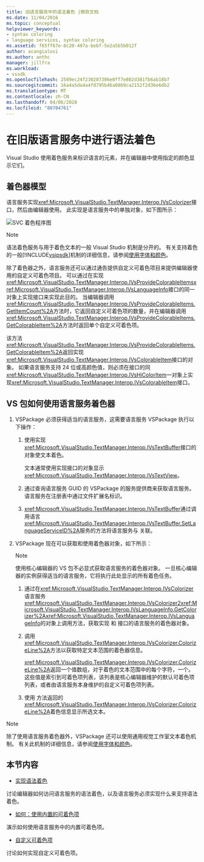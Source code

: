 ```yaml
---
title: 旧语言服务中的语法着色 |微软文档
ms.date: 11/04/2016
ms.topic: conceptual
helpviewer_keywords:
- syntax coloring
- language services, syntax coloring
ms.assetid: f65ff67e-8c20-497a-bebf-5e2a5b5b012f
author: acangialosi
ms.author: anthc
manager: jillfra
ms.workload:
- vssdk
ms.openlocfilehash: 2589ec24f230287306e0ff7e802d381fb6ab18b7
ms.sourcegitcommit: 16a4a5da4a4fd795b46a0869ca2152f2d36e6db2
ms.translationtype: MT
ms.contentlocale: zh-CN
ms.lasthandoff: 04/06/2020
ms.locfileid: "80704761"
---
```

# <a name="syntax-coloring-in-a-legacy-language-service"></a>在旧版语言服务中进行语法着色

Visual Studio 使用着色服务来标识语言的元素，并在编辑器中使用指定的颜色显示它们。

## <a name="colorizer-model"></a>着色器模型
 语言服务实现<xref:Microsoft.VisualStudio.TextManager.Interop.IVsColorizer>接口，然后由编辑器使用。 此实现是语言服务中的单独对象，如下图所示：

 ![SVC 着色程序图](../../extensibility/internals/media/figlgsvccolorizer.gif)

> [!NOTE]
> 语法着色服务与用于着色文本的一般 Visual Studio 机制是分开的。 有关支持着色的一般[!INCLUDE[vsipsdk](../../extensibility/includes/vsipsdk_md.md)]机制的详细信息，请参阅[使用字体和颜色](/visualstudio/extensibility/using-fonts-and-colors?view=vs-2015)。

 除了着色器之外，语言服务还可以通过通告提供自定义可着色项目来提供编辑器使用的自定义可着色项目。 可以通过在实现<xref:Microsoft.VisualStudio.TextManager.Interop.IVsProvideColorableItems><xref:Microsoft.VisualStudio.TextManager.Interop.IVsLanguageInfo>接口的同一对象上实现接口来实现此目的。 当编辑器调用<xref:Microsoft.VisualStudio.TextManager.Interop.IVsProvideColorableItems.GetItemCount%2A>方法时，它返回自定义可着色项的数量，并在编辑器调用<xref:Microsoft.VisualStudio.TextManager.Interop.IVsProvideColorableItems.GetColorableItem%2A>方法时返回单个自定义可着色项。

 该方法<xref:Microsoft.VisualStudio.TextManager.Interop.IVsProvideColorableItems.GetColorableItem%2A>返回实现<xref:Microsoft.VisualStudio.TextManager.Interop.IVsColorableItem>接口的对象。 如果语言服务支持 24 位或高颜色值，则必须在接口的同<xref:Microsoft.VisualStudio.TextManager.Interop.IVsHiColorItem>一对象上实现<xref:Microsoft.VisualStudio.TextManager.Interop.IVsColorableItem>接口。

## <a name="how-a-vspackage-uses-a-language-service-colorizer"></a>VS 包如何使用语言服务着色器

1. VSPackage 必须获得适当的语言服务，这需要语言服务 VSPackage 执行以下操作：

    1. 使用实现<xref:Microsoft.VisualStudio.TextManager.Interop.IVsTextBuffer>接口的对象使文本着色。

         文本通常使用实现接口的对象显示<xref:Microsoft.VisualStudio.TextManager.Interop.IVsTextView>。

    2. 通过查询语言服务 GUID 的 VSPackage 的服务提供商来获取语言服务。 语言服务在注册表中通过文件扩展名标识。

    3. <xref:Microsoft.VisualStudio.TextManager.Interop.IVsTextBuffer>通过调用语言<xref:Microsoft.VisualStudio.TextManager.Interop.IVsTextBuffer.SetLanguageServiceID%2A>服务的方法将语言服务与 关联。

2. VSPackage 现在可以获取和使用着色器对象，如下所示：

    > [!NOTE]
    > 使用核心编辑器的 VS 包不必显式获取语言服务的着色器对象。 一旦核心编辑器的实例获得适当的语言服务，它将执行此处显示的所有着色任务。

    1. 通过在<xref:Microsoft.VisualStudio.TextManager.Interop.IVsColorizer>语言服务<xref:Microsoft.VisualStudio.TextManager.Interop.IVsColorizer2><xref:Microsoft.VisualStudio.TextManager.Interop.IVsLanguageInfo.GetColorizer%2A><xref:Microsoft.VisualStudio.TextManager.Interop.IVsLanguageInfo>的对象上调用方法，获取实现 和 接口的语言服务的着色器对象。

    2. 调用<xref:Microsoft.VisualStudio.TextManager.Interop.IVsColorizer.ColorizeLine%2A>方法以获取特定文本范围的着色器信息。

         <xref:Microsoft.VisualStudio.TextManager.Interop.IVsColorizer.ColorizeLine%2A>返回一个值数组，对于着色的文本范围中的每个字符，一个。 这些值是索引到可着色项列表，该列表是核心编辑器维护的默认可着色项列表，或者由语言服务本身维护的自定义可着色项列表。

    3. 使用 方法返回的<xref:Microsoft.VisualStudio.TextManager.Interop.IVsColorizer.ColorizeLine%2A>着色信息显示所选文本。

> [!NOTE]
> 除了使用语言服务着色器外，VSPackage 还可以使用通用视觉工作室文本着色机制。 有关此机制的详细信息，请参阅[使用字体和颜色](/visualstudio/extensibility/using-fonts-and-colors?view=vs-2015)。

## <a name="in-this-section"></a>本节内容
- [实现语法着色](../../extensibility/internals/implementing-syntax-coloring.md)

 讨论编辑器如何访问语言服务的语法着色，以及语言服务必须实现什么来支持语法着色。

- [如何：使用内置的可着色项](../../extensibility/internals/how-to-use-built-in-colorable-items.md)

 演示如何使用语言服务中的内置可着色项。

- [自定义可着色项](../../extensibility/internals/custom-colorable-items.md)

 讨论如何实现自定义可着色项。
